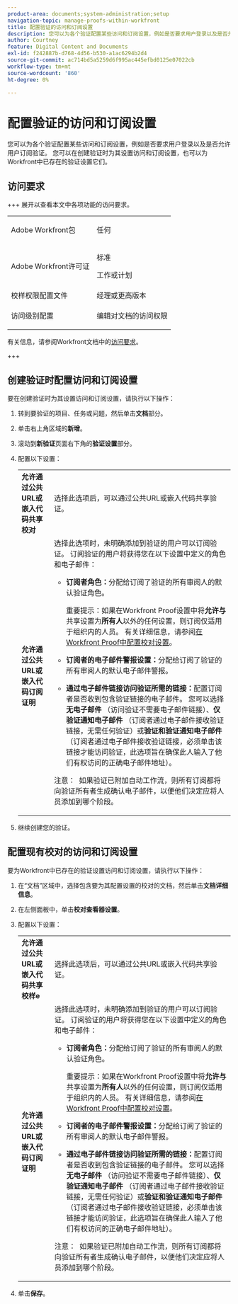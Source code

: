 ```yaml
---
product-area: documents;system-administration;setup
navigation-topic: manage-proofs-within-workfront
title: 配置验证的访问和订阅设置
description: 您可以为各个验证配置某些访问和订阅设置，例如是否要求用户登录以及是否允许用户订阅验证。 您可以在创建验证时为其设置访问和订阅设置，也可以为Workfront中已存在的验证设置它们。
author: Courtney
feature: Digital Content and Documents
exl-id: f242887b-d768-4d56-b530-a1ac6294b2d4
source-git-commit: ac714bd5a5259d6f995ac445efbd0125e07022cb
workflow-type: tm+mt
source-wordcount: '860'
ht-degree: 0%

---
```


# 配置验证的访问和订阅设置

您可以为各个验证配置某些访问和订阅设置，例如是否要求用户登录以及是否允许用户订阅验证。 您可以在创建验证时为其设置访问和订阅设置，也可以为Workfront中已存在的验证设置它们。

## 访问要求

+++ 展开以查看本文中各项功能的访问要求。

<table style="table-layout:auto"> 
 <col> 
 <col> 
 <tbody> 
  <tr> 
   <td role="rowheader">Adobe Workfront包</td> 
   <td> <p>任何</p> </td> 
  </tr> 
  <tr> 
   <td role="rowheader">Adobe Workfront许可证</td> 
   <td> 
   <p>标准</p>
   <p>工作或计划</p> 
    </td> 
  </tr> 
  <tr> 
   <td role="rowheader">校样权限配置文件 </td> 
   <td>经理或更高版本</td> 
  </tr> 
  <tr> 
   <td role="rowheader">访问级别配置</td> 
   <td> <p>编辑对文档的访问权限</p></td> 
  </tr> 
 </tbody> 
</table>

有关信息，请参阅Workfront文档中的[访问要求](/help/quicksilver/administration-and-setup/add-users/access-levels-and-object-permissions/access-level-requirements-in-documentation.md)。

+++

## 创建验证时配置访问和订阅设置

要在创建验证时为其设置访问和订阅设置，请执行以下操作：

1. 转到要验证的项目、任务或问题，然后单击&#x200B;**文档**&#x200B;部分。
1. 单击右上角区域的&#x200B;**新增**。
1. 滚动到&#x200B;**新验证**&#x200B;页面右下角的&#x200B;**验证设置**&#x200B;部分。

1. 配置以下设置：

   <table style="table-layout:auto"> 
    <col> 
    <col> 
    <tbody> 
     <tr> 
      <td role="rowheader"><strong>允许通过公共URL或嵌入代码共享校对</strong> </td> 
      <td>选择此选项后，可以通过公共URL或嵌入代码共享验证。</td> 
     </tr> 
     <tr> 
      <td role="rowheader"><strong>允许通过公共URL或嵌入代码订阅证明</strong> </td> 
      <td>选择此选项时，未明确添加到验证的用户可以订阅验证。 订阅验证的用户将获得您在以下设置中定义的角色和电子邮件：
       <ul>
        <li><p><strong>订阅者角色：</strong>分配给订阅了验证的所有审阅人的默认验证角色。 </p><p>重要提示：如果在Workfront Proof设置中将<strong>允许与</strong>共享设置为<strong>所有人</strong>以外的任何设置，则订阅仅适用于组织内的人员。 有关详细信息，请参阅<a href="../../../workfront-proof/wp-work-proofsfiles/manage-your-work/configure-proof-settings.md" class="MCXref xref">在Workfront Proof中配置校对设置</a>。</p></li>
        <li><strong>订阅者的电子邮件警报设置：</strong>分配给订阅了验证的所有审阅人的默认电子邮件警报。</li>
       </ul><p>
        <ul>
         <li><strong>通过电子邮件链接访问验证所需的链接：</strong>配置订阅者是否收到包含验证链接的电子邮件。 您可以选择<strong>无电子邮件</strong> （访问验证不需要电子邮件链接）、<strong>仅验证通知电子邮件</strong> （订阅者通过电子邮件接收验证链接，无需任何验证）或<strong>验证和验证通知电子邮件</strong> （订阅者通过电子邮件接收验证链接，必须单击该链接才能访问验证，此选项旨在确保此人输入了他们有权访问的正确电子邮件地址）。</li>
        </ul><p>注意：  如果验证已附加自动工作流，则所有订阅都将向验证所有者生成确认电子邮件，以便他们决定应将人员添加到哪个阶段。<br></p></p></td> 
     </tr> 
    </tbody> 
   </table>

1. 继续创建您的验证。

## 配置现有校对的访问和订阅设置

要为Workfront中已存在的验证设置访问和订阅设置，请执行以下操作：

1. 在“文档”区域中，选择包含要为其配置设置的校对的文档，然后单击&#x200B;**文档详细信息**。
1. 在左侧面板中，单击&#x200B;**校对查看器设置**。
1. 配置以下设置：

   <table style="table-layout:auto"> 
    <col> 
    <col> 
    <tbody> 
     <tr> 
      <td role="rowheader"><strong>允许通过公共URL或嵌入代码共享校样</strong><strong>e</strong> </td> 
      <td>选择此选项后，可以通过公共URL或嵌入代码共享验证。</td> 
     </tr> 
     <tr> 
      <td role="rowheader"><strong>允许通过公共URL或嵌入代码订阅证明</strong> </td> 
      <td>选择此选项时，未明确添加到验证的用户可以订阅验证。 订阅验证的用户将获得您在以下设置中定义的角色和电子邮件：
       <ul>
        <li><p><strong>订阅者角色：</strong>分配给订阅了验证的所有审阅人的默认验证角色。 </p><p>重要提示：如果在Workfront Proof设置中将<strong>允许与</strong>共享设置为<strong>所有人</strong>以外的任何设置，则订阅仅适用于组织内的人员。 有关详细信息，请参阅<a href="../../../workfront-proof/wp-work-proofsfiles/manage-your-work/configure-proof-settings.md" class="MCXref xref">在Workfront Proof中配置校对设置</a>。</p></li>
        <li><strong>订阅者的电子邮件警报设置：</strong>分配给订阅了验证的所有审阅人的默认电子邮件警报。</li>
       </ul><p>
        <ul>
         <li><strong>通过电子邮件链接访问验证所需的链接：</strong>配置订阅者是否收到包含验证链接的电子邮件。 您可以选择<strong>无电子邮件</strong> （访问验证不需要电子邮件链接）、<strong>仅验证通知电子邮件</strong> （订阅者通过电子邮件接收验证链接，无需任何验证）或<strong>验证和验证通知电子邮件</strong> （订阅者通过电子邮件接收验证链接，必须单击该链接才能访问验证，此选项旨在确保此人输入了他们有权访问的正确电子邮件地址）。</li>
        </ul><p>注意：  如果验证已附加自动工作流，则所有订阅都将向验证所有者生成确认电子邮件，以便他们决定应将人员添加到哪个阶段。<br></p></p></td> 
     </tr> 
    </tbody> 
   </table>

1. 单击&#x200B;**保存**。
